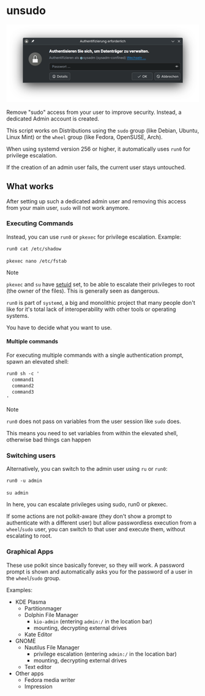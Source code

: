 # unsudo

![](https://raw.githubusercontent.com/boredsquirrel/unsudo/refs/heads/main/polkit-dialog.png)

Remove "sudo" access from your user to improve security. Instead, a dedicated Admin account is created.

This script works on Distributions using the `sudo` group (like Debian, Ubuntu, Linux Mint) or the `wheel` group (like Fedora, OpenSUSE, Arch).

When using systemd version 256 or higher, it automatically uses `run0` for privilege escalation. 

If the creation of an admin user fails, the current user stays untouched.

## What works
After setting up such a dedicated admin user and removing this access from your main user, `sudo` will not work anymore.

### Executing Commands
Instead, you can use `run0` or `pkexec` for privilege escalation. Example:

```
run0 cat /etc/shadow

pkexec nano /etc/fstab
```

> [!NOTE]
> `pkexec` and `su` have [setuid](https://en.wikipedia.org/wiki/Setuid) set, to be able to escalate their privileges to root (the owner of the files). This is generally seen as dangerous.
> 
> `run0` is part of `systemd`, a big and monolithic project that many people don't like for it's total lack of interoperability with other tools or operating systems.
> 
> You have to decide what you want to use.

#### Multiple commands

For executing multiple commands with a single authentication prompt, spawn an elevated shell:

```
run0 sh -c '
  command1
  command2
  command3
'
```

> [!NOTE]
> `run0` does not pass on variables from the user session like `sudo` does.
> 
> This means you need to set variables from within the elevated shell, otherwise bad things can happen

### Switching users

Alternatively, you can switch to the admin user using `ru` or `run0`:

```
run0 -u admin

su admin
```

In here, you can escalate privileges using sudo, run0 or pkexec.

If some actions are not polkit-aware (they don't show a prompt to authenticate with a different user) but allow passwordless execution from a `wheel`/`sudo` user, you can switch to that user and execute them, without escalating to root.

### Graphical Apps
These use polkit since basically forever, so they will work. A password prompt is shown and automatically asks you for the password of a user in the `wheel`/`sudo` group.

Examples:
- KDE Plasma
  - Partitionmager
  - Dolphin File Manager
    - `kio-admin` (entering `admin:/` in the location bar)
    - mounting, decrypting external drives
  - Kate Editor
- GNOME
  - Nautilus File Manager
    - privilege escalation (entering `admin:/` in the location bar)
    - mounting, decrypting external drives
  - Text editor
- Other apps
  - Fedora media writer
  - Impression
